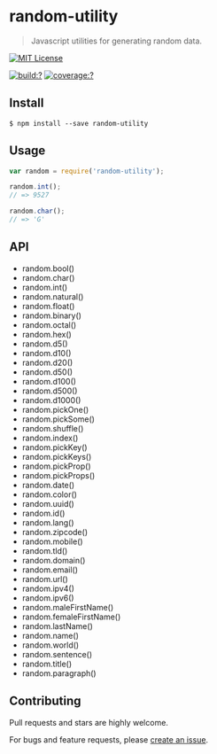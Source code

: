 # random-utility

> Javascript utilities for generating random data.


[![MIT License](https://img.shields.io/badge/license-MIT_License-green.svg?style=flat-square)](https://github.com/mock-end/random-utility/blob/master/LICENSE)

[![build:?](https://img.shields.io/travis/mock-end/random-utility/master.svg?style=flat-square)](https://travis-ci.org/mock-end/random-utility)
[![coverage:?](https://img.shields.io/coveralls/mock-end/random-utility/master.svg?style=flat-square)](https://coveralls.io/github/mock-end/random-utility)


## Install

```
$ npm install --save random-utility
```

## Usage

```js
var random = require('random-utility');

random.int();
// => 9527

random.char();
// => 'G'

```

## API

- random.bool()
- random.char()
- random.int()
- random.natural()
- random.float()
- random.binary()
- random.octal()
- random.hex()
- random.d5()
- random.d10()
- random.d20()
- random.d50()
- random.d100()
- random.d500()
- random.d1000()
- random.pickOne()
- random.pickSome()
- random.shuffle()
- random.index()
- random.pickKey()
- random.pickKeys()
- random.pickProp()
- random.pickProps()
- random.date()
- random.color()
- random.uuid()
- random.id()
- random.lang()
- random.zipcode()
- random.mobile()
- random.tld()
- random.domain()
- random.email()
- random.url()
- random.ipv4()
- random.ipv6()
- random.maleFirstName()
- random.femaleFirstName()
- random.lastName()
- random.name()
- random.world()
- random.sentence()
- random.title()
- random.paragraph()



## Contributing

Pull requests and stars are highly welcome.

For bugs and feature requests, please [create an issue](https://github.com/mock-end/random-utility/issues/new).
